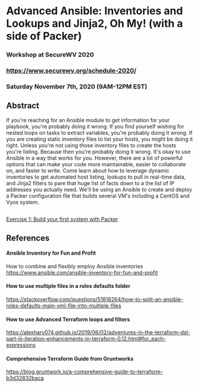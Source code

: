# Advanced Ansible: Inventories and Lookups and Jinja2, Oh My! (with a side of Packer)
### Workshop at SecureWV 2020
### https://www.securewv.org/schedule-2020/
### Saturday November 7th, 2020 (9AM-12PM EST)

## Abstract
If you're reaching for an Ansible module to get information for your playbook, you're probably doing it wrong. If you find yourself wishing for nested loops on tasks to extract variables, you're probably doing it wrong. If you are creating static inventory files to list your hosts, you might be doing it right. Unless you're not using those inventory files to create the hosts you're listing. Because then you're probably doing it wrong.  It's okay to use Ansible in a way that works for you. However, there are a lot of powerful options that can make your code more maintainable, easier to collaborate on, and faster to write. Come learn about how to leverage dynamic inventories to get automated host listing, lookups to pull in real-time data, and Jinja2 filters to pare that huge list of facts down to a the list of IP addresses you actually need. We'll be using an Ansible to create and deploy a Packer configuration file that builds several VM's including a CentOS and Vyos system.

##
[Exercise 1: Build your first system with Packer](1_first_system)


## References
#### Ansible Inventory for Fun and Profit
How to combine and flexibly employ Ansible inventories
https://www.ansible.com/ansible-inventory-for-fun-and-profit



#### How to use multiple files in a roles defaults folder
https://stackoverflow.com/questions/51818264/how-to-split-an-ansible-roles-defaults-main-yml-file-into-multiple-files

#### How to use Advanced Terraform loops and filters
https://alexharv074.github.io/2019/06/02/adventures-in-the-terraform-dsl-part-iii-iteration-enhancements-in-terraform-0.12.html#for_each-expressions

#### Comprehensive Terraform Guide from Gruntworks
https://blog.gruntwork.io/a-comprehensive-guide-to-terraform-b3d32832baca
